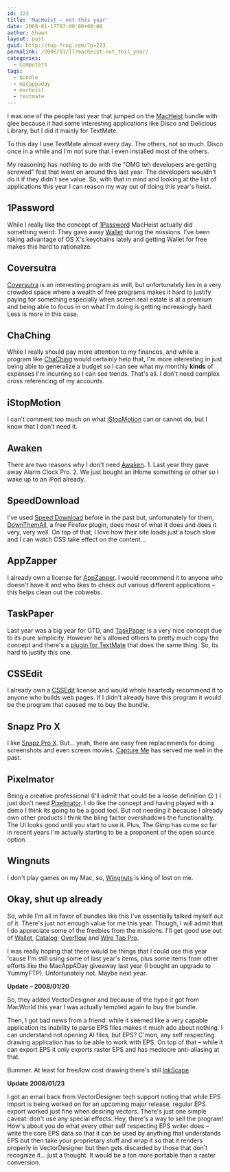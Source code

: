 ```yaml
---
id: 223
title: 'MacHeist – not this year'
date: 2008-01-17T07:00:00+00:00
author: Shawn
layout: post
guid: http://top-frog.com/?p=223
permalink: /2008/01/17/macheist-not_this_year/
categories:
  - Computers
tags:
  - bundle
  - macappaday
  - macheist
  - textmate
---
```

I was one of the people last year that jumped on the [MacHeist](http://www.macheist.com) bundle with glee because it had some interesting applications like Disco and Delicious Library, but I did it mainly for TextMate.

To this day I use TextMate almost every day. The others, not so much. Disco once in a while and I'm not sure that I even installed most of the others.

My reasoning has nothing to do with the "OMG teh developers are getting screwed" fest that went on around this last year. The developers wouldn't do it if they didn't see value. So, with that in mind and looking at the list of applications this year I can reason my way out of doing this year's heist.

<!--more-->

## 1Password

While I really like the concept of [1Password](http://1passwd.com/) MacHeist actually did something weird: They gave away [Wallet](http://www.waterfallsw.com/wallet/) during the missions. I've been taking advantage of OS X's keychains lately and getting Wallet for free makes this hard to rationalize.

## Coversutra

[Coversutra](http://www.coversutra.com/) is an interesting program as well, but unfortunately lies in a very crowded space where a wealth of free programs makes it hard to justify paying for something especially when screen real estate is at a premium and being able to focus in on what I'm doing is getting increasingly hard. Less is more in this case.

## ChaChing

While I really should pay more attention to my finances, and while a program like [ChaChing](http://www.midnightapps.com/) would certainly help that, I'm more interesting in just being able to generalize a budget so I can see what my monthly **kinds** of expenses I'm incurring so I can see trends. That's all. I don't need complex cross referencing of my accounts.

## iStopMotion

I can't comment too much on what [iStopMotion](http://boinx.com/istopmotion/overview/) can or cannot do, but I know that I don't need it.

## Awaken

There are two reasons why I don't need [Awaken](http://embraceware.com/software/awaken/). 1. Last year they gave away Alarm Clock Pro. 2. We just bought an iHome something or other so I wake up to an iPod already. 

## SpeedDownload

I've used [Speed Download](http://yazsoft.com/) before in the past but, unfortunately for them, [DownThemAll](http://www.downthemall.net/), a free Firefox plugin, does most of what it does and does it very, very well. On top of that, I love how their site loads just a touch slow and I can watch CSS take effect on the content… 

## AppZapper

I already own a license for [AppZapper](http://appzapper.com/). I would recommend it to anyone who doesn't have it and who likes to check out various different applications – this helps clean out the cobwebs.

## TaskPaper

Last year was a big year for GTD, and [TaskPaper](http://hogbaysoftware.com/products/taskpaper) is a very nice concept due to its pure simplicity. However he's allowed others to pretty much copy the concept and there's a [plugin for TextMate](http://hogbaysoftware.com/products/taskpaper_textmate) that does the same thing. So, its hard to justify this one.

## CSSEdit

I already own a [CSSEdit](http://www.macrabbit.com/cssedit/) license and would whole heartedly recommend it to anyone who builds web pages. If I didn't already have this program it would be the program that caused me to buy the bundle.

## Snapz Pro X

I like [Snapz Pro X](http://www.ambrosiasw.com/utilities/snapzprox/). But… yeah, there are easy free replacements for doing screenshots and even screen movies. [Capture Me](http://www.macupdate.com/info.php/id/11623/capture-me) has served me well in the past.

## Pixelmator

Being a creative professional (I'll admit that could be a loose definition 😉 ) I just don't need [Pixelmator](http://www.pixelmator.com/). I do like the concept and having played with a demo I think its going to be a good tool. But not needing it because I already own other products I think the bling factor overshadows the functionality. The UI looks good until you start to use it. Plus, The Gimp has come so far in recent years I'm actually starting to be a proponent of the open source option.

## Wingnuts

I don't play games on my Mac, so, [Wingnuts](http://freeverse.com/games/game/?id=3010) is king of lost on me.

## Okay, shut up already

So, while I'm all in favor of bundles like this I've essentially talked myself out of it. There's just not enough value for me this year. Though, I will admit that I do appreciate some of the freebies from the missions. I'll get good use out of [Wallet](http://www.waterfallsw.com/wallet/), [Catalog](http://www.neometricsoftware.com/?page=products&product=catalog), [Overflow](http://www.stuntsoftware.com/Overflow/) and [Wire Tap Pro](http://www.ambrosiasw.com/utilities/wiretap/).

I was really hoping that there would be things that I could use this year 'cause I'm still using some of last year's items, plus some items from other efforts like the MacAppADay giveaway last year (I bought an upgrade to YummyFTP). Unfortunately not. Maybe next year.

**Update – 2008/01/20**

So, they added VectorDesigner and because of the hype it got from MacWorld this year I was actually tempted again to buy the bundle.

Then, I got bad news from a friend: while it seemed like a very capable application its inability to parse EPS files makes it much ado about nothing. I can understand not opening AI files, but EPS? C'mon, any self respecting drawing application has to be able to work with EPS. On top of that – while it can export EPS it only exports raster EPS and has mediocre anti-aliasing at that.

Bummer. At least for free/low cost drawing there's still [InkScape](http://www.inkscape.org/).

**Update 2008/01/23**

I got an email back from VectorDesigner tech support noting that while EPS import is being worked on for an upcoming major release, regular EPS export worked just fine when desiring vectors. There's just one simple caveat: don't use any special effects. Hey, there's a way to sell the program! How's about you do what every other self respecting EPS writer does – write the core EPS data so that it can be used by anything that understands EPS but then take your proprietary stuff and wrap it so that it renders properly in VectorDesigner but then gets discarded by those that don't recognize it… just a thought. It would be a ton more portable than a raster conversion.